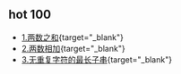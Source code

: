 ## hot 100

- [1.两数之和](https://github.com/sqshada/Leetcode-day/blob/master/hot100/1.%20%E4%B8%A4%E6%95%B0%E4%B9%8B%E5%92%8C.md){target="_blank"}
- [2.两数相加](https://github.com/sqshada/Leetcode-day/blob/master/hot100/2.%20%E4%B8%A4%E6%95%B0%E7%9B%B8%E5%8A%A0.md){target="_blank"}
- [3.无重复字符的最长子串](https://github.com/sqshada/Leetcode-day/blob/master/hot100/3.%20%E6%97%A0%E9%87%8D%E5%A4%8D%E5%AD%97%E7%AC%A6%E7%9A%84%E6%9C%80%E9%95%BF%E5%AD%90%E4%B8%B2.md){target="_blank"}

